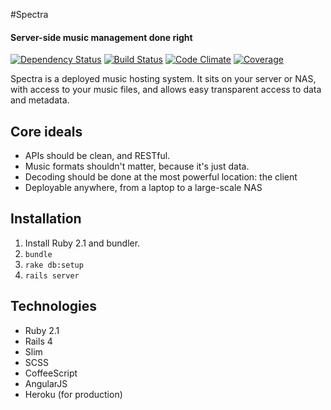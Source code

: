 #Spectra
#### Server-side music management done right
[![Dependency Status](http://img.shields.io/gemnasium/spectra-music/spectra.svg?style=flat)](https://gemnasium.com/spectra-music/spectra)
[![Build Status](http://img.shields.io/travis/spectra-music/spectra/dev.svg?style=flat)](https://travis-ci.org/spectra-music/spectra)
[![Code Climate](https://img.shields.io/codeclimate/github/spectra-music/spectra.png?style=flat)](https://codeclimate.com/github/spectra-music/spectra)
[![Coverage](https://img.shields.io/codeclimate/coverage/github/spectra-music/spectra.png?style=flat)](https://codeclimate.com/github/spectra-music/spectra)

Spectra is a deployed music hosting system. It sits on your server or NAS, with access to your music files, and allows
easy transparent access to data and metadata. 

## Core ideals
  - APIs should be clean, and RESTful.
  - Music formats shouldn't matter, because it's just data.
  - Decoding should be done at the most powerful location: the client
  - Deployable anywhere, from a laptop to a large-scale NAS

## Installation
1. Install Ruby 2.1 and bundler.
2. `bundle`
3. `rake db:setup`
4. `rails server`

## Technologies
- Ruby 2.1
- Rails 4
- Slim
- SCSS
- CoffeeScript
- AngularJS
- Heroku (for production)
